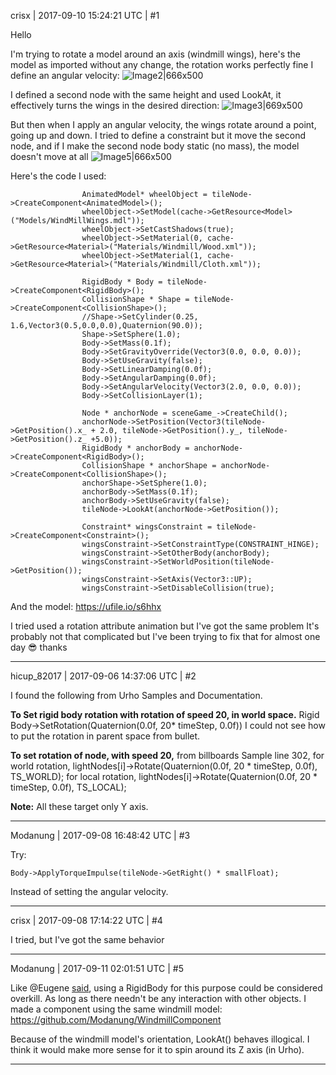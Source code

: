 crisx | 2017-09-10 15:24:21 UTC | #1

Hello

I'm trying to rotate a model around an axis (windmill wings), here's the model as imported without any change, the rotation works perfectly fine I define an angular velocity:
![Image2|666x500](upload://rLTWE0k51iQAIJLctoFYrFwdz2V.jpg)

I defined a second node with the same height and used LookAt, it effectively turns the wings in the desired direction:
![Image3|669x500](upload://3FppVSTEC3w7tnYzPZuB0Fgp7O9.jpg)

But then when I apply an angular velocity, the wings rotate around a point, going up and down. I tried to define a constraint but it move the second node, and if I make the second node body static (no mass), the model doesn't move at all
![Image5|666x500](upload://1RK2eaEXR2eBd1oaYPVVbCRWRfx.jpg)

Here's the code I used:

                    AnimatedModel* wheelObject = tileNode->CreateComponent<AnimatedModel>();
					wheelObject->SetModel(cache->GetResource<Model>("Models/WindMillWings.mdl"));
					wheelObject->SetCastShadows(true);
					wheelObject->SetMaterial(0, cache->GetResource<Material>("Materials/Windmill/Wood.xml"));
					wheelObject->SetMaterial(1, cache->GetResource<Material>("Materials/Windmill/Cloth.xml"));

					RigidBody * Body = tileNode->CreateComponent<RigidBody>();
					CollisionShape * Shape = tileNode->CreateComponent<CollisionShape>();
					//Shape->SetCylinder(0.25, 1.6,Vector3(0.5,0.0,0.0),Quaternion(90.0));
					Shape->SetSphere(1.0);
					Body->SetMass(0.1f);
					Body->SetGravityOverride(Vector3(0.0, 0.0, 0.0));
					Body->SetUseGravity(false);
					Body->SetLinearDamping(0.0f);
					Body->SetAngularDamping(0.0f);
					Body->SetAngularVelocity(Vector3(2.0, 0.0, 0.0));
					Body->SetCollisionLayer(1);

					Node * anchorNode = sceneGame_->CreateChild();
					anchorNode->SetPosition(Vector3(tileNode->GetPosition().x_ + 2.0, tileNode->GetPosition().y_, tileNode->GetPosition().z_ +5.0));
					RigidBody * anchorBody = anchorNode->CreateComponent<RigidBody>();
					CollisionShape * anchorShape = anchorNode->CreateComponent<CollisionShape>();
					anchorShape->SetSphere(1.0);
					anchorBody->SetMass(0.1f);
					anchorBody->SetUseGravity(false);
					tileNode->LookAt(anchorNode->GetPosition());
					
					Constraint* wingsConstraint = tileNode->CreateComponent<Constraint>();
					wingsConstraint->SetConstraintType(CONSTRAINT_HINGE);
					wingsConstraint->SetOtherBody(anchorBody);
					wingsConstraint->SetWorldPosition(tileNode->GetPosition());
					wingsConstraint->SetAxis(Vector3::UP);
					wingsConstraint->SetDisableCollision(true);
					
And the model:
https://ufile.io/s6hhx

I tried used a rotation attribute animation but I've got the same problem
It's probably not that complicated but I've been trying to fix that for almost one day :sunglasses:
thanks

-------------------------

hicup_82017 | 2017-09-06 14:37:06 UTC | #2

I found the following from Urho Samples and Documentation.

**To Set rigid body rotation with rotation of speed 20, in world space.** 
Rigid Body->SetRotation(Quaternion(0.0f, 20* timeStep, 0.0f))
I could not see how to put the rotation in parent space from bullet.

**To set rotation of node, with speed 20,**
from billboards Sample line 302,
for world rotation, 
lightNodes[i]->Rotate(Quaternion(0.0f, 20 * timeStep, 0.0f), TS_WORLD);
for local rotation,
lightNodes[i]->Rotate(Quaternion(0.0f, 20 * timeStep, 0.0f), TS_LOCAL);

**Note:** All these target only Y axis.

-------------------------

Modanung | 2017-09-08 16:48:42 UTC | #3

Try:
```
Body->ApplyTorqueImpulse(tileNode->GetRight() * smallFloat);
```
Instead of setting the angular velocity.

-------------------------

crisx | 2017-09-08 17:14:22 UTC | #4

I tried, but I've got the same behavior

-------------------------

Modanung | 2017-09-11 02:01:51 UTC | #5

Like @Eugene [said](https://discourse.urho3d.io/t/how-to-limit-rotation-on-a-specific-axis/3544/4?u=modanung), using a RigidBody for this purpose could be considered overkill. As long as there needn't be any interaction with other objects.
I made a component using the same windmill model:
https://github.com/Modanung/WindmillComponent

Because of the windmill model's orientation, LookAt() behaves illogical. I think it would make more sense for it to spin around its Z axis (in Urho).

-------------------------

